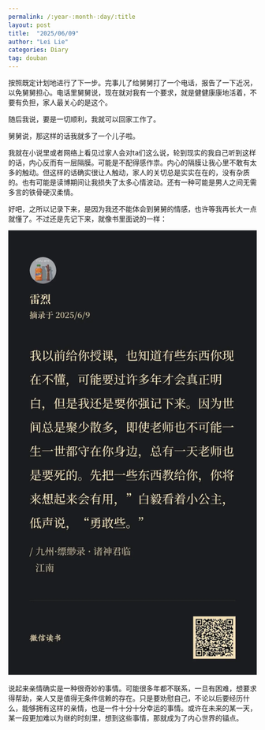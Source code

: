 ```yaml
---
permalink: /:year-:month-:day/:title
layout: post
title:  "2025/06/09"
author: "Lei Lie"
categories: Diary
tag: douban
---
```


按照既定计划地进行了下一步。完事儿了给舅舅打了一个电话，报告了一下近况，以免舅舅担心。电话里舅舅说，现在就对我有一个要求，就是健健康康地活着，不要有负担，家人最关心的是这个。

随后我说，要是一切顺利，我就可以回家工作了。

舅舅说，那这样的话我就多了一个儿子啦。

我就在小说里或者网络上看见过家人会对ta们这么说，轮到现实的我自己听到这样的话，内心反而有一层隔膜。可能是不配得感作祟。内心的隔膜让我心里不敢有太多的触动。但这样的话确实很让人触动，家人的关切总是实实在在的，没有杂质的。也有可能是读博期间让我损失了太多心情波动。还有一种可能是男人之间无需多言的铁骨硬汉柔情。

好吧，之所以记录下来，是因为我还不能体会到舅舅的情感，也许等我再长大一点就懂了。不过还是先记下来，就像书里面说的一样：

![img1](./../images/img-2025-06-09/img1.webp)

说起来亲情确实是一种很奇妙的事情。可能很多年都不联系，一旦有困难，想要求得帮助，亲人又是值得无条件信赖的存在。只是要劝慰自己，不论以后要经历什么，能够拥有这样的亲情，也是一件十分十分幸运的事情。或许在未来的某一天，某一段更加难以为继的时刻里，想到这些事情，那就成为了内心世界的锚点。